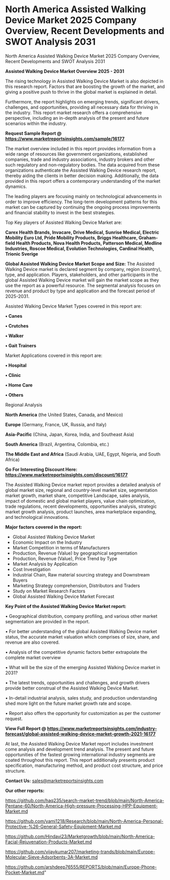 # North America Assisted Walking Device Market 2025 Company Overview, Recent Developments and SWOT Analysis 2031
North America Assisted Walking Device Market 2025 Company Overview, Recent Developments and SWOT Analysis 2031

<Strong> Assisted Walking Device Market Overview 2025 - 2031</strong>

The rising technology in Assisted Walking Device Market is also depicted in this research report. Factors that are boosting the growth of the market, and giving a positive push to thrive in the global market is explained in detail.

Furthermore, the report highlights on emerging trends, significant drivers, challenges, and opportunities, providing all necessary data for thriving in the industry. This report market research offers a comprehensive perspective, including an in-depth analysis of the present and future scenarios within the industry.

<strong>Request Sample Report @ <a href=https://www.marketreportsinsights.com/sample/16177>https://www.marketreportsinsights.com/sample/16177</a></strong>

The market overview included in this report provides information from a wide range of resources like government organizations, established companies, trade and industry associations, industry brokers and other such regulatory and non-regulatory bodies. The data acquired from these organizations authenticate the Assisted Walking Device research report, thereby aiding the clients in better decision making. Additionally, the data provided in this report offers a contemporary understanding of the market dynamics.

The leading players are focusing mainly on technological advancements in order to improve efficiency. The long-term development patterns for this market can be captured by continuing the ongoing process improvements and financial stability to invest in the best strategies.

Top Key players of Assisted Walking Device Market are:

<strong>Carex Health Brands, Invacare, Drive Medical, Sunrise Medical, Electric Mobility Euro Ltd, Pride Mobility Products, Briggs Healthcare, Graham-field Health Products, Nova Health Products, Patterson Medical, Medline Industries, Roscoe Medical, Evolution Technologies, Cardinal Health, Trionic Sverige</strong>

<strong><b>Global Assisted Walking Device Market Scope and Size:</b></strong>
The Assisted Walking Device market is declared segment by company, region (country), type, and application. Players, stakeholders, and other participants in the global Assisted Walking Device market will gain the market scope as they use the report as a powerful resource. The segmental analysis focuses on revenue and product by type and application and the forecast period of 2025-2031.

Assisted Walking Device Market Types covered in this report are:

<strong>• Canes

• Crutches

• Walker

• Gait Trainers</strong>

Market Applications covered in this report are:

<strong>• Hospital

• Clinic

• Home Care

• Others</strong> 

Regional Analysis

<strong>North America</strong> (the United States, Canada, and Mexico)

<strong>Europe</strong> (Germany, France, UK, Russia, and Italy)

<strong>Asia-Pacific</strong> (China, Japan, Korea, India, and Southeast Asia)

<strong>South America</strong> (Brazil, Argentina, Colombia, etc.)

<strong>The Middle East and Africa</strong> (Saudi Arabia, UAE, Egypt, Nigeria, and South Africa)

<strong>Go For Interesting Discount Here: <a href=https://www.marketreportsinsights.com/discount/16177>https://www.marketreportsinsights.com/discount/16177</a></strong>

The Assisted Walking Device market report provides a detailed analysis of global market size, regional and country-level market size, segmentation market growth, market share, competitive Landscape, sales analysis, impact of domestic and global market players, value chain optimization, trade regulations, recent developments, opportunities analysis, strategic market growth analysis, product launches, area marketplace expanding, and technological innovations.

<strong><b>Major factors covered in the report:</b></strong>
<ul>
  <li>Global Assisted Walking Device Market </li>
  <li>Economic Impact on the Industry</li>
  <li>Market Competition in terms of Manufacturers</li>
  <li>Production, Revenue (Value) by geographical segmentation</li>
  <li>Production, Revenue (Value), Price Trend by Type</li>
  <li>Market Analysis by Application</li>
  <li>Cost Investigation</li>
  <li>Industrial Chain, Raw material sourcing strategy and Downstream Buyers</li>
  <li>Marketing Strategy comprehension, Distributors and Traders</li>
  <li>Study on Market Research Factors</li>
  <li>Global Assisted Walking Device Market Forecast</li>
</ul>

<strong><b>Key Point of the Assisted Walking Device Market report:</b></strong>

• Geographical distribution, company profiling, and various other market segmentation are provided in the report.

• For better understanding of the global Assisted Walking Device market status, the accurate market valuation which comprises of size, share, and revenue are also covered.

• Analysis of the competitive dynamic factors better extrapolate the complete market overview

• What will be the size of the emerging Assisted Walking Device market in 2031?

• The latest trends, opportunities and challenges, and growth drivers provide better construal of the Assisted Walking Device Market.

• In-detail industrial analysis, sales study, and production understanding shed more light on the future market growth rate and scope.

• Report also offers the opportunity for customization as per the customer request.

<strong><b>View Full Report @ <a href=https://www.marketreportsinsights.com/industry-forecast/global-assisted-walking-device-market-growth-2021-16177>https://www.marketreportsinsights.com/industry-forecast/global-assisted-walking-device-market-growth-2021-16177</a></b></strong>


At last, the Assisted Walking Device Market report includes investment come analysis and development trend analysis. The present and future opportunities of the fastest growing international industry segments are coated throughout this report. This report additionally presents product specification, manufacturing method, and product cost structure, and price structure.

<strong>Contact Us:</strong>
sales@marketreportsinsights.com

<strong>Our other reports:</strong>

<a href=https://github.com/haq235/search-market-trend/blob/main/North-America-Pentane-60/North-America-High-pressure-Processing-HPP-Equipment-Market.md>https://github.com/haq235/search-market-trend/blob/main/North-America-Pentane-60/North-America-High-pressure-Processing-HPP-Equipment-Market.md</a>

<a href=https://github.com/yami1218/Research/blob/main/North-America-Personal-Protective-%26-General-Safety-Equipment-Market.md>https://github.com/yami1218/Research/blob/main/North-America-Personal-Protective-%26-General-Safety-Equipment-Market.md</a>

<a href=https://github.com/Hindavi23/Marketgrowth/blob/main/North-America-Facial-Rejuvenation-Products-Market.md>https://github.com/Hindavi23/Marketgrowth/blob/main/North-America-Facial-Rejuvenation-Products-Market.md</a>

<a href=https://github.com/vijaykumar207/marketing-trands/blob/main/Europe-Molecular-Sieve-Adsorbents-3A-Market.md>https://github.com/vijaykumar207/marketing-trands/blob/main/Europe-Molecular-Sieve-Adsorbents-3A-Market.md</a>

<a href=https://github.com/arshdeep76555/REPORTS/blob/main/Europe-Phone-Pocket-Market.md>https://github.com/arshdeep76555/REPORTS/blob/main/Europe-Phone-Pocket-Market.md</a>"
